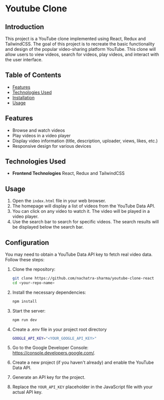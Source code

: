 # Youtube Clone

## Introduction

This project is a YouTube clone implemented using React, Redux and TailwindCSS. The goal of this project is to recreate the basic functionality and design of the popular video-sharing platform YouTube. This clone will allow users to view videos, search for videos, play videos, and interact with the user interface.

## Table of Contents

- [Features](#features)
- [Technologies Used](#technologies-used)
- [Installation](#installation)
- [Usage](#usage)

## Features

- Browse and watch videos
- Play videos in a video player
- Display video information (title, description, uploader, views, likes, etc.)
- Responsive design for various devices

## Technologies Used

- **Frontend Technologies** React, Redux and TailwindCSS

## Usage

1. Open the `index.html` file in your web browser.
2. The homepage will display a list of videos from the YouTube Data API.
3. You can click on any video to watch it. The video will be played in a video player.
4. Use the search bar to search for specific videos. The search results will be displayed below the search bar.

## Configuration

You may need to obtain a YouTube Data API key to fetch real video data. Follow these steps:

1. Clone the repository:

   ```bash
   git clone https://github.com/nachatra-sharma/youtube-clone-react
   cd <your-repo-name>
   ```

2. Install the necessary dependencies:

   ```bash
   npm install
   ```

3. Start the server:

   ```bash
   npm run dev
   ```

4. Create a .env file in your project root directory

   ```bash
   GOOGLE_API_KEY="<YOUR_GOOGLE_API_KEY>"
   ```

5. Go to the Google Developer Console: https://console.developers.google.com/.
6. Create a new project (if you haven't already) and enable the YouTube Data API.
7. Generate an API key for the project.
8. Replace the `YOUR_API_KEY` placeholder in the JavaScript file with your actual API key.
